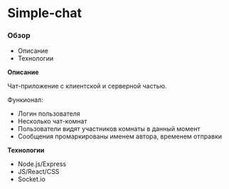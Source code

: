# Simple-chat

### Обзор
* Описание
* Технологии

**Описание**

Чат-приложение с клиентской и серверной частью.

Функионал:
* Логин пользователя
* Несколько чат-комнат
* Пользователи видят участников комнаты в данный момент
* Сообщения промаркированы именем автора, временем отправки

**Технологии**

* Node.js/Express
* JS/React/CSS
* Socket.io
